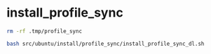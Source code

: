 # install_profile_sync

```bash
rm -rf .tmp/profile_sync

bash src/ubuntu/install/profile_sync/install_profile_sync_dl.sh
```

